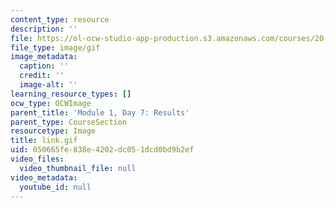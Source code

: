 ```yaml
---
content_type: resource
description: ''
file: https://ol-ocw-studio-app-production.s3.amazonaws.com/courses/20-109-laboratory-fundamentals-in-biological-engineering-spring-2010/050665fe838e4202dc051dcd0bd9b2ef_link.gif
file_type: image/gif
image_metadata:
  caption: ''
  credit: ''
  image-alt: ''
learning_resource_types: []
ocw_type: OCWImage
parent_title: 'Module 1, Day 7: Results'
parent_type: CourseSection
resourcetype: Image
title: link.gif
uid: 050665fe-838e-4202-dc05-1dcd0bd9b2ef
video_files:
  video_thumbnail_file: null
video_metadata:
  youtube_id: null
---
```


